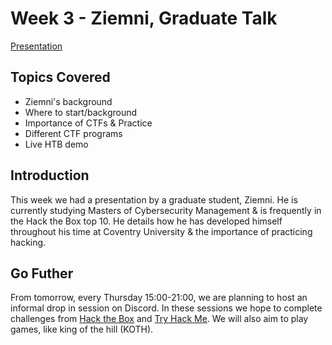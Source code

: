 # Week 3 - Ziemni, Graduate Talk
[Presentation](ziemni.pdf)

## Topics Covered
- Ziemni's background
- Where to start/background
- Importance of CTFs & Practice
- Different CTF programs
- Live HTB demo

## Introduction
This week we had a presentation by a graduate student, Ziemni. He is currently studying Masters of Cybersecurity Management & is frequently in the Hack the Box top 10. He details how he has developed himself throughout his time at Coventry University & the importance of practicing hacking.

## Go Futher
From tomorrow, every Thursday 15:00-21:00, we are planning to host an informal drop in session on Discord. In these sessions we hope to complete challenges from [Hack the Box](https://www.hackthebox.eu/) and [Try Hack Me](https://tryhackme.com/). We will also aim to play games, like king of the hill (KOTH).